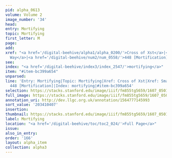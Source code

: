 ```yaml
---
pid: alpha_0613
volume: Volume 2
image_number: '34'
head:
entry: Mortifying
topic: Mortifying
first_letter: M
page:
add:
xref: "<a href='/digital-beehive/alpha1/alpha_0200/'>Cross of Xst</a>|<a href='/digital-beehive/alpha5/alpha_1032/'>Small
  Way</a>|<a href='/digital-beehive/num2/num_0558/'>448 [Mortification]</a>"
see:
index: "<a href='/digital-beehive/index3/index_2547/'>mortifying</a>"
item: "#item-bc399a654"
unparsed:
line: 'Entry: Mortifying|Topic: Mortifying|Xref: Cross of Xst|Xref: Small Way|Xref:
  448 [Mortification]|Index: mortifying|#item-bc399a654'
selection: https://stacks.stanford.edu/image/iiif/fm855tg5659/1607_0501/720,407,3056,548/full/0/default.jpg
full_image: https://stacks.stanford.edu/image/iiif/fm855tg5659/1607_0501/full/full/0/default.jpg
annotation_uri: http://dev.llgc.org.uk/annotation/1564777145993
sort_value: '203410407'
insertion:
thumbnail: https://stacks.stanford.edu/image/iiif/fm855tg5659/1607_0501/720,407,600,180/250,/0/default.jpg
label: Mortifying
location: "<a href='/digital-beehive/toc/toc2_024/'>Full Page</a>"
issue:
also_in_entry:
order: '166'
layout: alpha_item
collection: alpha3
---
```


